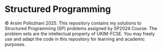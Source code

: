 # Structured Programming

© Arsim Pollozhani 2025. This repository contains my solutions to Structured Programming (SP) problems assigned by SP2024 Course. The problem sets are the intellectual property of UKIM-FCSE. You may freely use and adapt the code in this repository for learning and academic purposes.